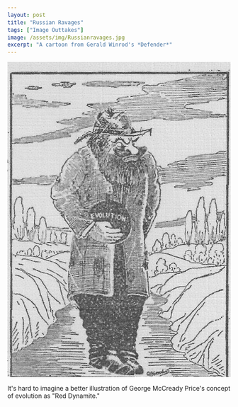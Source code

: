 ```yaml
---
layout: post
title: "Russian Ravages"
tags: ["Image Outtakes"]
image: /assets/img/Russianravages.jpg
excerpt: "A cartoon from Gerald Winrod's *Defender*"
---
```


![Russian Ravages](/assets/img/Russianravages.jpg)

It's hard to imagine a better illustration of George McCready Price's concept of evolution as "Red Dynamite." 

